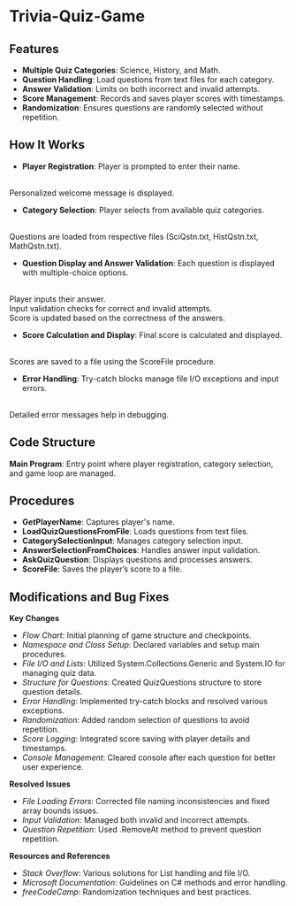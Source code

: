 # Trivia-Quiz-Game

## Features 

* **Multiple Quiz Categories**: Science, History, and Math.
* **Question Handling**: Load questions from text files for each category.
* **Answer Validation**: Limits on both incorrect and invalid attempts.
* **Score Management**: Records and saves player scores with timestamps.
* **Randomization**: Ensures questions are randomly selected without repetition.

## How It Works

* **Player Registration**:
Player is prompted to enter their name.
<br>
Personalized welcome message is displayed.

* **Category Selection**:
Player selects from available quiz categories.
<br>
Questions are loaded from respective files (SciQstn.txt, HistQstn.txt, MathQstn.txt).

* **Question Display and Answer Validation**:
Each question is displayed with multiple-choice options.
<br>
Player inputs their answer.
<br>
Input validation checks for correct and invalid attempts.
<br>
Score is updated based on the correctness of the answers.

* **Score Calculation and Display**:
Final score is calculated and displayed.
<br>
Scores are saved to a file using the ScoreFile procedure.

* **Error Handling**:
Try-catch blocks manage file I/O exceptions and input errors.
<br>
Detailed error messages help in debugging.

## Code Structure

**Main Program**: Entry point where player registration, category selection, and game loop are managed.

## Procedures

* **GetPlayerName**: Captures player's name.
* **LoadQuizQuestionsFromFile**: Loads questions from text files.
* **CategorySelectionInput**: Manages category selection input.
* **AnswerSelectionFromChoices**: Handles answer input validation.
* **AskQuizQuestion**: Displays questions and processes answers.
* **ScoreFile**: Saves the player’s score to a file.

## Modifications and Bug Fixes

**Key Changes**
<br>
* *Flow Chart*: Initial planning of game structure and checkpoints.
* *Namespace and Class Setup*: Declared variables and setup main procedures.
* *File I/O and Lists*: Utilized System.Collections.Generic and System.IO for managing quiz data.
* *Structure for Questions*: Created QuizQuestions structure to store question details.
* *Error Handling*: Implemented try-catch blocks and resolved various exceptions.
* *Randomization*: Added random selection of questions to avoid repetition.
* *Score Logging*: Integrated score saving with player details and timestamps.
* *Console Management*: Cleared console after each question for better user experience.

**Resolved Issues**
<br>
* *File Loading Errors*: Corrected file naming inconsistencies and fixed array bounds issues.
* *Input Validation*: Managed both invalid and incorrect attempts.
* *Question Repetition*: Used .RemoveAt method to prevent question repetition.

**Resources and References**
<br>
* *Stack Overflow*: Various solutions for List handling and file I/O.
* *Microsoft Documentation*: Guidelines on C# methods and error handling.
* *freeCodeCamp*: Randomization techniques and best practices.
